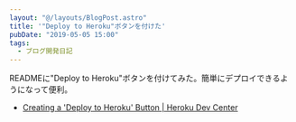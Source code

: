 ```yaml
---
layout: "@/layouts/BlogPost.astro"
title: '"Deploy to Heroku"ボタンを付けた'
pubDate: "2019-05-05 15:00"
tags:
  - ブログ開発日記
---
```


READMEに"Deploy to Heroku"ボタンを付けてみた。簡単にデプロイできるようになって便利。

- [Creating a 'Deploy to Heroku' Button | Heroku Dev Center](https://devcenter.heroku.com/articles/heroku-button)
